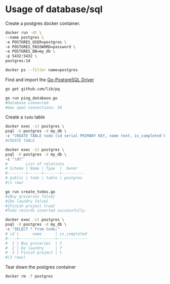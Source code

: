 # Usage of database/sql

Create a postgres docker container.

```bash
docker run -dt \
--name postgres \
-e POSTGRES_USER=postgres \
-e POSTGRES_PASSWORD=password \
-e POSTGRES_DB=my_db \
-p 5432:5432 \
postgres:14

docker ps --filter name=postgres
```

Find and import the [Go-PostgreSQL Driver](https://github.com/lib/pq)

```bash
go get github.com/lib/pq
```

```bash
go run ping_database.go
#Database connected.
#max open connections: 50
```

Create a `todo` table

```bash
docker exec -it postgres \
psql -U postgres -d my_db \
-c "CREATE TABLE todo (id serial PRIMARY KEY, name text, is_completed bool);"
#CREATE TABLE

docker exec -it postgres \
psql -U postgres -d my_db \
-c "\dt"
#        List of relations
# Schema | Name | Type  |  Owner
#--------+------+-------+----------
# public | todo | table | postgres
#(1 row)
```

```bash
go run create_todos.go
#{Buy groceries false}
#{Do laundry false}
#{Finish project true}
#Todo records inserted successfully.
```

```bash
docker exec -it postgres \
psql -U postgres -d my_db \
-c "SELECT * from todo;"
# id |      name      | is_completed
#----+----------------+--------------
#  1 | Buy groceries  | f
#  2 | Do laundry     | f
#  3 | Finish project | t
#(3 rows)
```

Tear down the postgres container

```bash
docker rm -f postgres
```
